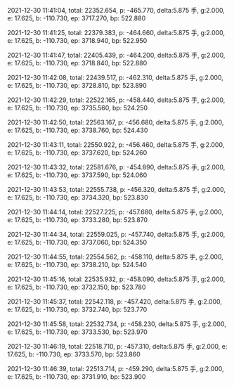 2021-12-30 11:41:04, total: 22352.654, p: -465.770, delta:5.875 手, g:2.000, e: 17.625, b: -110.730, ep: 3717.270, bp: 522.880

2021-12-30 11:41:25, total: 22379.383, p: -464.660, delta:5.875 手, g:2.000, e: 17.625, b: -110.730, ep: 3718.940, bp: 522.950

2021-12-30 11:41:47, total: 22405.439, p: -464.200, delta:5.875 手, g:2.000, e: 17.625, b: -110.730, ep: 3718.840, bp: 522.880

2021-12-30 11:42:08, total: 22439.517, p: -462.310, delta:5.875 手, g:2.000, e: 17.625, b: -110.730, ep: 3728.810, bp: 523.890

2021-12-30 11:42:29, total: 22522.165, p: -458.440, delta:5.875 手, g:2.000, e: 17.625, b: -110.730, ep: 3735.560, bp: 524.250

2021-12-30 11:42:50, total: 22563.167, p: -456.680, delta:5.875 手, g:2.000, e: 17.625, b: -110.730, ep: 3738.760, bp: 524.430

2021-12-30 11:43:11, total: 22550.922, p: -456.460, delta:5.875 手, g:2.000, e: 17.625, b: -110.730, ep: 3737.620, bp: 524.260

2021-12-30 11:43:32, total: 22581.676, p: -454.890, delta:5.875 手, g:2.000, e: 17.625, b: -110.730, ep: 3737.590, bp: 524.060

2021-12-30 11:43:53, total: 22555.738, p: -456.320, delta:5.875 手, g:2.000, e: 17.625, b: -110.730, ep: 3734.320, bp: 523.830

2021-12-30 11:44:14, total: 22527.225, p: -457.680, delta:5.875 手, g:2.000, e: 17.625, b: -110.730, ep: 3733.280, bp: 523.870

2021-12-30 11:44:34, total: 22559.025, p: -457.740, delta:5.875 手, g:2.000, e: 17.625, b: -110.730, ep: 3737.060, bp: 524.350

2021-12-30 11:44:55, total: 22554.562, p: -458.110, delta:5.875 手, g:2.000, e: 17.625, b: -110.730, ep: 3738.210, bp: 524.540

2021-12-30 11:45:16, total: 22535.932, p: -458.090, delta:5.875 手, g:2.000, e: 17.625, b: -110.730, ep: 3732.150, bp: 523.780

2021-12-30 11:45:37, total: 22542.118, p: -457.420, delta:5.875 手, g:2.000, e: 17.625, b: -110.730, ep: 3732.740, bp: 523.770

2021-12-30 11:45:58, total: 22532.734, p: -458.230, delta:5.875 手, g:2.000, e: 17.625, b: -110.730, ep: 3733.530, bp: 523.970

2021-12-30 11:46:19, total: 22518.710, p: -457.310, delta:5.875 手, g:2.000, e: 17.625, b: -110.730, ep: 3733.570, bp: 523.860

2021-12-30 11:46:39, total: 22513.714, p: -459.290, delta:5.875 手, g:2.000, e: 17.625, b: -110.730, ep: 3731.910, bp: 523.900